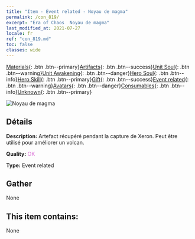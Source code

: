 ```yaml
---
title: "Item - Event related - Noyau de magma"
permalink: /con_819/
excerpt: "Era of Chaos  Noyau de magma"
last_modified_at: 2021-07-27
locale: fr
ref: "con_819.md"
toc: false
classes: wide
---
```

 [Materials](/ItemsFR/){: .btn .btn--primary}[Artifacts](/ItemsFR/Artifacts/){: .btn .btn--success}[Unit Soul](/ItemsFR/UnitSoul/){: .btn .btn--warning}[Unit Awakening](/ItemsFR/UnitAwakening/){: .btn .btn--danger}[Hero Soul](/ItemsFR/HeroSoul/){: .btn .btn--info}[Hero Skill](/ItemsFR/HeroSkill/){: .btn .btn--primary}[Gift](/ItemsFR/Gift/){: .btn .btn--success}[Event related](/ItemsFR/Events/){: .btn .btn--warning}[Avatars](/ItemsFR/Avatars/){: .btn .btn--danger}[Consumables](/ItemsFR/Consumables/){: .btn .btn--info}[Unknown](/ItemsFR/Unknown/){: .btn .btn--primary}

 ![Noyau de magma](/images/t/i_3091.png)

## Détails
 **Description:** Artefact récupéré pendant la capture de Xeron. Peut être utilisé pour améliorer un volcan.

 **Quality:** <span style="color: #DA70D6">OK</span>

 **Type:** Event related

## Gather

  None

## This item contains:

  None


